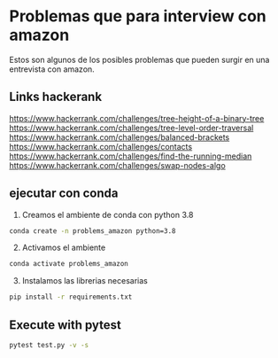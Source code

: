# Problemas que para interview con amazon

Estos son algunos de los posibles problemas que pueden surgir en una entrevista con amazon.

## Links hackerank

https://www.hackerrank.com/challenges/tree-height-of-a-binary-tree
https://www.hackerrank.com/challenges/tree-level-order-traversal
https://www.hackerrank.com/challenges/balanced-brackets
https://www.hackerrank.com/challenges/contacts
https://www.hackerrank.com/challenges/find-the-running-median
https://www.hackerrank.com/challenges/swap-nodes-algo

## ejecutar con conda

1. Creamos el ambiente de conda con python 3.8

```bash
conda create -n problems_amazon python=3.8
```

2. Activamos el ambiente

```bash
conda activate problems_amazon
```

3. Instalamos las librerias necesarias

```bash
pip install -r requirements.txt
```

## Execute with pytest

```bash
pytest test.py -v -s
```
